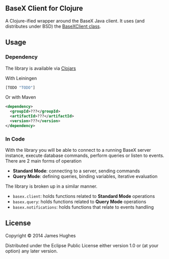 ## BaseX Client for Clojure

A Clojure-ified wrapper around the BaseX Java client. It uses (and distributes under BSD) the [BaseXClient class](https://github.com/BaseXdb/basex/blob/master/basex-examples/src/main/java/org/basex/examples/api/BaseXClient.java).

## Usage

### Dependency

The library is available via [Clojars](#TODO)

With Leiningen

```clojure
[TODO "TODO"]
```

Or with Maven

```xml
<dependency>
  <groupId>???</groupId>
  <artifactId>???</artifactId>
  <version>???</version>
</dependency>
```

### In Code

With the library you will be able to connect to a running BaseX server instance, execute database commands, perform queries or listen to events. There are 2 main forms of operation

- __Standard Mode__: connecting to a server, sending commands
- __Query Mode__: defining queries, binding variables, iterative evaluation

The library is broken up in a similar manner.

- `basex.client`: holds functions related to __Standard Mode__ operations
- `basex.query`: holds functions related to __Query Mode__ operations
- `basex.notifications`: holds functions that relate to events handling

## License

Copyright © 2014 James Hughes

Distributed under the Eclipse Public License either version 1.0 or (at
your option) any later version.
